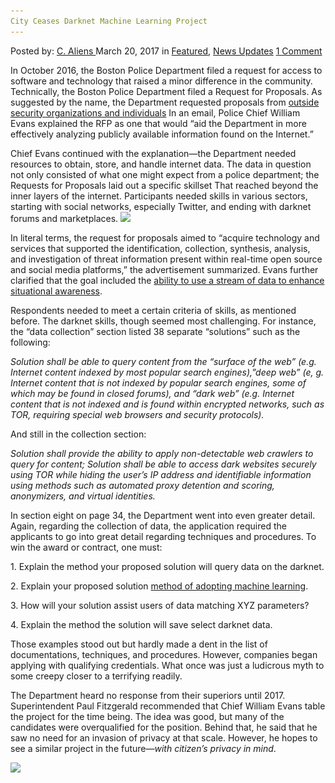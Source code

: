 ```yaml
---
City Ceases Darknet Machine Learning Project
---
```

<article class="post-listing post-18696 post type-post status-publish format-standard has-post-thumbnail hentry 
 tag-ceases tag-city tag-learning tag-machine tag-project">
<div class="post-inner">
<span>Posted by: <a href="https://www.deepdotweb.com/author/caliens/" title="">C. Aliens </a></span>
<span>March 20, 2017</span>
<span>in <a href="https://www.deepdotweb.com/category/deepdot-news/" rel="category tag">Featured</a>, <a href="https://www.deepdotweb.com/category/news-updates/" rel="category tag">News Updates</a></span>
<span><a href="https://www.deepdotweb.com/2017/03/20/city-ceases-darknet-machine-learning-project/#comments">1 Comment</a></span>


<p>In October 2016, the Boston Police Department filed a request for access to software and technology that raised a minor difference in the community. Technically, the Boston Police Department filed a Request for Proposals. As suggested by the name, the Department requested proposals from <a href="http://bpdnews.com/news/2017/1/13/commissioner-evans-announces-next-steps-on-acquisition-of-social-media-technology">outside security organizations and individuals</a> In an email, Police Chief William Evans explained the RFP as one that would &#8220;aid the Department in more effectively analyzing publicly available information found on the Internet.&#8221;</p>
<p>Chief Evans continued with the explanation—the Department needed resources to obtain, store, and handle internet data. The data in question not only consisted of what one might expect from a police department; the Requests for Proposals laid out a specific skillset That reached beyond the inner layers of the internet. Participants needed skills in various sectors, starting with social networks, especially Twitter, and ending with darknet forums and marketplaces. <img class="wp-image-18700 aligncenter" src="/imgs/2017/03/word-image-47.png" srcset="/imgs/2017/03/word-image-47.png 816w, /imgs/2017/03/word-image-47-300x140.png 300w" sizes="(max-width: 816px) 100vw, 816px" /></p>
<p>In literal terms, the request for proposals aimed to &#8220;acquire technology and services that supported the identification, collection, synthesis, analysis, and investigation of threat information present within real-time open source and social media platforms,&#8221; the advertisement summarized. Evans further clarified that the goal included the <a href="https://www.deepdotweb.com/2016/10/17/cia-can-predict-future-events-five-days-advance/#comments">ability to use a stream of data to enhance situational awareness</a>.</p>
<p>Respondents needed to meet a certain criteria of skills, as mentioned before. The darknet skills, though seemed most challenging. For instance, the &#8220;data collection&#8221; section listed 38 separate &#8220;solutions&#8221; such as the following:</p>
<p><em>Solution shall be able to query content from the &#8220;surface of the web&#8221; (e.g. Internet content indexed by most popular search engines),&#8221;deep web&#8221; (e, g. Internet content that is not indexed by popular search engines, some of which may be found in closed forums), and “dark web&#8221; (e.g. Internet content that is not indexed and is found within encrypted networks, such as TOR, requiring special web browsers and security protocols). </em></p>
<p>And still in the collection section:</p>
<p><em>Solution shall provide the ability to apply non-detectable web crawlers to query for content; Solution shall be able to access dark websites securely using TOR while hiding the user&#8217;s IP address and identifiable information using methods such as automated proxy detention and scoring, anonymizers, and virtual identities. </em></p>
<p>In section eight on page 34, the Department went into even greater detail. Again, regarding the collection of data, the application required the applicants to go into great detail regarding techniques and procedures. To win the award or contract, one must:</p>
<p>1. Explain the method your proposed solution will query data on the darknet.</p>
<p>2. Explain your proposed solution <a href="https://www.deepdotweb.com/?s=Machine+Learning">method of adopting machine learning</a>.</p>
<p>3. How will your solution assist users of data matching XYZ parameters?</p>
<p>4. Explain the method the solution will save select darknet data.</p>
<p>Those examples stood out but hardly made a dent in the list of documentations, techniques, and procedures. However, companies began applying with qualifying credentials. What once was just a ludicrous myth to some creepy closer to a terrifying readily.</p>
<p>The Department heard no response from their superiors until 2017. Superintendent Paul Fitzgerald recommended that Chief William Evans table the project for the time being. The idea was good, but many of the candidates were overqualified for the position. Behind that, he said that he saw no need for an invasion of privacy at that scale. However, he hopes to see a similar project in the future—<em>with citizen&#8217;s privacy in mind</em>.</p>
<p><img class="wp-image-18701 aligncenter" src="/imgs/2017/03/word-image-10.jpeg" srcset="/imgs/2017/03/word-image-10.jpeg 899w, /imgs/2017/03/word-image-10-300x150.jpeg 300w, /imgs/2017/03/word-image-10-660x330.jpeg 660w" sizes="(max-width: 899px) 100vw, 899px" /></p>
</div>
<span style="display:none"><a href="https://www.deepdotweb.com/tag/ceases/" rel="tag">ceases</a> <a href="https://www.deepdotweb.com/tag/city/" rel="tag">city</a> <a href="https://www.deepdotweb.com/tag/darknet/" rel="tag">darknet</a> <a href="https://www.deepdotweb.com/tag/learning/" rel="tag">learning</a> <a href="https://www.deepdotweb.com/tag/machine/" rel="tag">machine</a> <a href="https://www.deepdotweb.com/tag/project/" rel="tag">project</a></span> <span style="display:none" class="updated">2017-03-20<a href="https://www.deepdotweb.com/author/caliens/" title="Posts by C. Aliens" rel="author">C. Aliens</a></strong></div>
</div>
</article>

